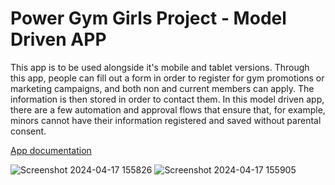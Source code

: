 # Power Gym Girls Project - Model Driven APP

This app is to be used alongside it's mobile and tablet versions. Through this app, people can fill out a form in order to register for gym promotions or marketing campaigns, and both non and current members can apply. The information is then stored in order to contact them. In this model driven app, there are a few automation and approval flows that ensure that, for example, minors cannot have their information registered and saved without parental consent. 

[App documentation]

![Screenshot 2024-04-17 155826](https://github.com/sofiaagmp/Portfolio/assets/160232609/24256e85-b99a-4e56-ba03-2e945c7f719b)
![Screenshot 2024-04-17 155905](https://github.com/sofiaagmp/Portfolio/assets/160232609/98d4d124-cdc2-4bac-ad61-4c8fefa76961)

[App documentation]:https://github.com/sofiaagmp/Portfolio/tree/main/Power_Gym_Girls_Model_Driven_App/Solution%20PGG_Model_Driven_Managed_Solution
